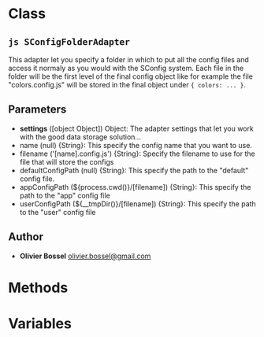 
# Class


## ```js SConfigFolderAdapter ```


This adapter let you specify a folder in which to put all the config files and access it normaly as you would with the SConfig system.
Each file in the folder will be the first level of the final config object like for example the file "colors.config.js" will be stored
in the final object under ```{ colors: ... }```.

## Parameters

- **settings** ([object Object]) Object: The adapter settings that let you work with the good data storage solution...
- name (null) {String}: This specify the config name that you want to use.
- filename ('[name].config.js') {String}: Specify the filename to use for the file that will store the configs
- defaultConfigPath (null) {String}: This specify the path to the "default" config file.
- appConfigPath (${process.cwd()}/[filename]) {String}: This specify the path to the "app" config file
- userConfigPath (${__tmpDir()}/[filename]) {String}: This specify the path to the "user" config file



## Author
- **Olivier Bossel** <a href="mailto:olivier.bossel@gmail.com">olivier.bossel@gmail.com</a> 


# Methods



# Variables


